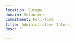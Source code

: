 ```yaml
---
location: Europe
domain: Volunteer
commitment: Full-Time
title: Administrative Intern
desc: ''

---
```

